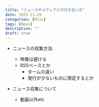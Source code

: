 ```yaml
---
title: "ニュースやメディアとの付き合い方"
date: 2022-11-29
categories: [Misc]
tags: [News]
description: ""
draft: true
---
```


- ニュースの収集方法:
	- 映像は避ける
	- RSSベースとか
        - タームの違い
        - 発行が少ないものに限定するとか

- ニュース収集について
	- 動画以外etc

